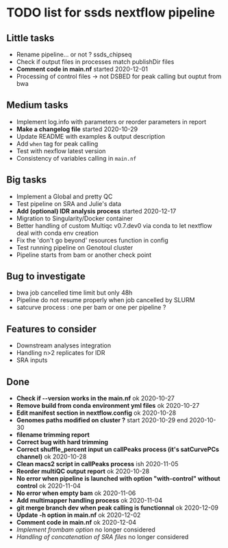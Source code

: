 # TODO list for ssds nextflow pipeline
## Little tasks
* Rename pipeline... or not ? ssds_chipseq
* Check if output files in processes match publishDir files
* **Comment code in main.nf** started 2020-12-01
* Processing of control files -> not DSBED for peak calling but ouptut from bwa

## Medium tasks
* Implement log.info with parameters or reorder parameters in report
* **Make a changelog file** started 2020-10-29
* Update README with examples & output description
* Add ``when`` tag for peak calling
* Test with nexflow latest version
* Consistency of variables calling in ``main.nf``

## Big tasks
* Implement a Global and pretty QC
* Test pipeline on SRA and Julie's data
* **Add (optional) IDR analysis process** started 2020-12-17 
* Migration to Singularity/Docker container
* Better handling of custom Multiqc v0.7.dev0 via conda to let nextflow deal with conda env creation
* Fix the 'don't go beyond' resources function in config
* Test running pipeline on Genotoul cluster
* Pipeline starts from bam or another check point

## Bug to investigate
* bwa job cancelled time limit but only 48h
* Pipeline do not resume properly when job cancelled by SLURM
* satcurve process : one per bam or one per pipeline ?

## Features to consider
* Downstream analyses integration
* Handling n>2 replicates for IDR
* SRA inputs

## Done
* **Check if --version works in the main.nf** ok 2020-10-27
* **Remove build from conda environment yml files** ok 2020-10-27
* **Edit manifest section in nextflow.config** ok 2020-10-28
* **Genomes paths modified on cluster ?** start 2020-10-29 end 2020-10-30
* **filename trimming report** 
* **Correct bug with hard trimming**
* **Correct shuffle_percent input un callPeaks process (it's satCurvePCs channel)** ok 2020-10-28
* **Clean macs2 script in callPeaks process** ish 2020-11-05
* **Reorder multiQC output report** ok 2020-10-28
* **No error when pipeline is launched with option "with-control" without control** ok 2020-11-04
* **No error when empty bam** ok 2020-11-06 
* **Add multimapper handling process** ok 2020-11-04
* **git merge branch dev when peak calling is functionnal** ok 2020-12-09
* **Update  -h option in main.nf** ok 2020-12-02
* **Comment code in main.nf** ok 2020-12-04
* *Implement frombam option* no longer considered
* *Handling of concatenation of SRA files* no longer considered



